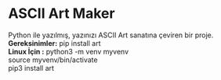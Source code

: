 # ASCII Art Maker
 Python ile yazılmış, yazınızı ASCII Art sanatına çeviren bir proje. <br />
 **Gereksinimler:** pip install art <br/>
 **Linux İçin :** python3 -m venv myvenv <br />
                  source myvenv/bin/activate <br />
                  pip3 install art

